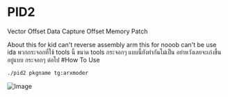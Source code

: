 # PID2
Vector Offset Data Capture Offset Memory Patch

About
this for kid can't reverse assembly arm
this for nooob can't be use ida 
พวกกระจอกที่ใช้ tools นี้ ขนาด tools กระจอกๆ แบบนี้ยังทำกันไม่เป็น
อย่าหวังเลยจะเก่งขึ้น อยู่แบบ กระจอกๆ ต่อไป
#How To Use
```bash
./pid2 pkgname tg:arxmoder
```


![Image](https://github.com/user-attachments/assets/75f8e186-e9a9-4c9d-9857-8c4709d259d8)
